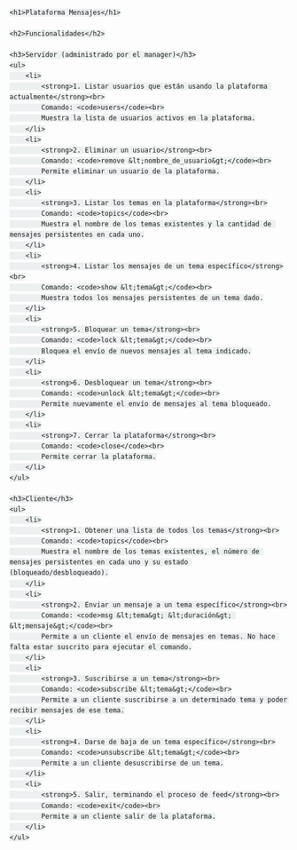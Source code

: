 <!DOCTYPE html>
<html lang="es">
<head>
    <meta charset="UTF-8">
    <meta name="viewport" content="width=device-width, initial-scale=1.0">
    <title>Plataforma Mensajes</title>
    <style>
        body {
            font-family: Arial, sans-serif;
            line-height: 1.6;
            margin: 20px;
        }
        h1, h2, h3 {
            color: #2c3e50;
        }
        ul {
            list-style-type: none;
            padding: 0;
        }
        li {
            margin-bottom: 10px;
        }
        code {
            background-color: #ecf0f1;
            padding: 2px 4px;
            border-radius: 4px;
        }
    </style>
</head>
<body>

    <h1>Plataforma Mensajes</h1>

    <h2>Funcionalidades</h2>

    <h3>Servidor (administrado por el manager)</h3>
    <ul>
        <li>
            <strong>1. Listar usuarios que están usando la plataforma actualmente</strong><br>
            Comando: <code>users</code><br>
            Muestra la lista de usuarios activos en la plataforma.
        </li>
        <li>
            <strong>2. Eliminar un usuario</strong><br>
            Comando: <code>remove &lt;nombre_de_usuario&gt;</code><br>
            Permite eliminar un usuario de la plataforma.
        </li>
        <li>
            <strong>3. Listar los temas en la plataforma</strong><br>
            Comando: <code>topics</code><br>
            Muestra el nombre de los temas existentes y la cantidad de mensajes persistentes en cada uno.
        </li>
        <li>
            <strong>4. Listar los mensajes de un tema específico</strong><br>
            Comando: <code>show &lt;tema&gt;</code><br>
            Muestra todos los mensajes persistentes de un tema dado.
        </li>
        <li>
            <strong>5. Bloquear un tema</strong><br>
            Comando: <code>lock &lt;tema&gt;</code><br>
            Bloquea el envío de nuevos mensajes al tema indicado.
        </li>
        <li>
            <strong>6. Desbloquear un tema</strong><br>
            Comando: <code>unlock &lt;tema&gt;</code><br>
            Permite nuevamente el envío de mensajes al tema bloqueado.
        </li>
        <li>
            <strong>7. Cerrar la plataforma</strong><br>
            Comando: <code>close</code><br>
            Permite cerrar la plataforma.
        </li>
    </ul>

    <h3>Cliente</h3>
    <ul>
        <li>
            <strong>1. Obtener una lista de todos los temas</strong><br>
            Comando: <code>topics</code><br>
            Muestra el nombre de los temas existentes, el número de mensajes persistentes en cada uno y su estado (bloqueado/desbloqueado).
        </li>
        <li>
            <strong>2. Enviar un mensaje a un tema específico</strong><br>
            Comando: <code>msg &lt;tema&gt; &lt;duración&gt; &lt;mensaje&gt;</code><br>
            Permite a un cliente el envío de mensajes en temas. No hace falta estar suscrito para ejecutar el comando.
        </li>
        <li>
            <strong>3. Suscribirse a un tema</strong><br>
            Comando: <code>subscribe &lt;tema&gt;</code><br>
            Permite a un cliente suscribirse a un determinado tema y poder recibir mensajes de ese tema.
        </li>
        <li>
            <strong>4. Darse de baja de un tema específico</strong><br>
            Comando: <code>unsubscribe &lt;tema&gt;</code><br>
            Permite a un cliente desuscribirse de un tema.
        </li>
        <li>
            <strong>5. Salir, terminando el proceso de feed</strong><br>
            Comando: <code>exit</code><br>
            Permite a un cliente salir de la plataforma.
        </li>
    </ul>

</body>
</html>
